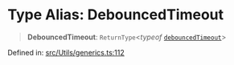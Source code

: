 # Type Alias: DebouncedTimeout

> **DebouncedTimeout**: `ReturnType`\<*typeof* [`debouncedTimeout`](../functions/debouncedTimeout.md)\>

Defined in: [src/Utils/generics.ts:112](https://github.com/Fokusdotid/Baileys/blob/039f28db78950e3bac7c407f144ea390dcdf207d/src/Utils/generics.ts#L112)
